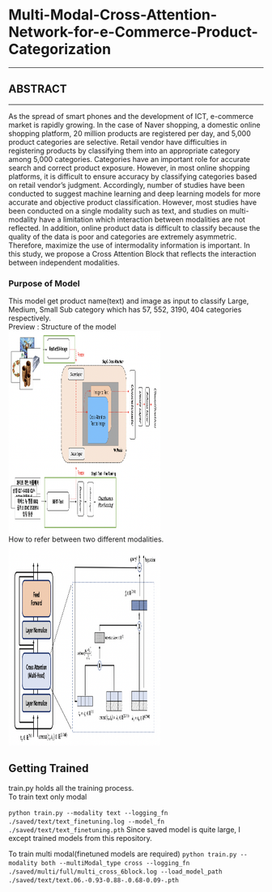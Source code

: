 # Multi-Modal-Cross-Attention-Network-for-e-Commerce-Product-Categorization

---

## ABSTRACT

---

As the spread of smart phones and the development of ICT, e-commerce market is rapidly growing. In the case of Naver shopping, a domestic online shopping platform, 20 million products are registered per day, and 5,000 product categories are selective. Retail vendor have difficulties in registering products by classifying them into an appropriate category among 5,000 categories. Categories have an important role for accurate search and correct product exposure. However, in most online shopping platforms, it is difficult to ensure accuracy by classifying categories based on retail vendor’s judgment. Accordingly, number of studies have been conducted to suggest machine learning and deep learning models for more accurate and objective product classification. However, most studies have been conducted on a single modality such as text, and studies on multi-modality have a limitation which interaction between modalities are not reflected. In addition, online product data is difficult to classify because the quality of the data is poor and categories are extremely asymmetric. Therefore, maximize the use of intermodality information is important. In this study, we propose a Cross Attention Block that reflects the interaction between independent modalities.

### Purpose of Model

This model get product name(text) and image as input to classify Large, Medium, Small Sub category which has 57, 552, 3190, 404 categories respectively.
<br>
Preview : Structure of the model <br>
<img src = 'png/1.png' height='400' width='300'> <br>
How to refer between two different modalities. <br>
<img src = 'png/2.png' height='400' width='300'> <br>

## Getting Trained

train.py holds all the training process.
<br>
To train text only modal

`python train.py --modality text --logging_fn ./saved/text/text_finetuning.log --model_fn ./saved/text/text_finetuning.pth`
Since saved model is quite large, I except trained models from this repository.

To train multi modal(finetuned models are required)
`python train.py --modality both --multiModal_type cross --logging_fn ./saved/multi/full/multi_cross_6block.log --load_model_path ./saved/text/text.06.-0.93-0.88-.0.68-0.09-.pth`
